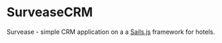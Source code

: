 # SurveaseCRM

Survease - simple CRM application on a 
a [Sails.js](http://sailsjs.org) framework for hotels.



